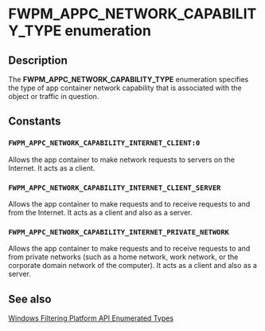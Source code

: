 # FWPM_APPC_NETWORK_CAPABILITY_TYPE enumeration

## Description

The **FWPM_APPC_NETWORK_CAPABILITY_TYPE** enumeration specifies the type of app container network capability that is associated with the object or traffic in question.

## Constants

### `FWPM_APPC_NETWORK_CAPABILITY_INTERNET_CLIENT:0`

Allows the app container to make network requests to servers on the Internet. It acts as a client.

### `FWPM_APPC_NETWORK_CAPABILITY_INTERNET_CLIENT_SERVER`

Allows the app container to make requests and to receive requests to and from the Internet. It acts as a client and also as a server.

### `FWPM_APPC_NETWORK_CAPABILITY_INTERNET_PRIVATE_NETWORK`

Allows the app container to make requests and to receive requests to and from private networks (such as a home network, work network, or the corporate domain network of the computer). It acts as a client and also as a server.

## See also

[Windows Filtering Platform API Enumerated Types](https://learn.microsoft.com/windows/desktop/FWP/fwp-enums)